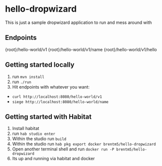 # hello-dropwizard

This is just a sample dropwizard application to run and mess around with


## Endpoints

{root}/hello-world/v1
{root}/hello-world/v1/name
{root}/hello-world/v1/hello

## Getting started locally

1. run `mvn install`
2. run `./run`
3. Hit endpoints with whatever you want:
  * `curl http://localhost:8080/hello-world/v1`
  * `siege http://localhost:8080/hello-world/name`

## Getting started with Habitat

1. Install habitat
2. run `hab studio enter`
3. Within the studio run `build`
4. Within the studio run `hab pkg export docker brentm5/hello-dropwizard`
5. Open another terminal shell and run `docker run -P brentm5/hello-dropwizard`
6. Its up and running via habitat and docker
